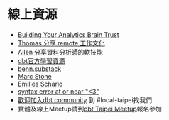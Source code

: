 # 線上資源

- [Building Your Analytics Brain Trust](https://locallyoptimistic.com/post/analytics_brain_trust/)
- [Thomas 分享 remote 工作文化](https://www.youtube.com/watch?v=oGXQ-YFxXk4&t=17s)
- [Allen 分享資料分析師的軟技能](https://www.youtube.com/watch?v=1KwTDJ6oB5o)
- [dbt官方學習資源](https://www.getdbt.com/resources)
- [benn.substack](https://benn.substack.com/)
- [Marc Stone](https://www.linkedin.com/in/marcstone/recent-activity/all/)
- [Emilies Schario](http://emilieschario.com/)
- [syntax error at or near "<3" ](https://compilerqueen.substack.com/)
- [歡迎加入dbt community](https://www.getdbt.com/community/join-the-community) 到 #local-taipei找我們
- 實體及線上Meetup請到[dbt Taipei Meetup](https://www.meetup.com/taipei-dbt-meetup/)報名參加